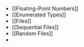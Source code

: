 - [[Floating-Point Numbers]]
- [[Enumerated Types]]
- [[Files]]
- [[Sequential Files]]
- [[Random Files]]
- 